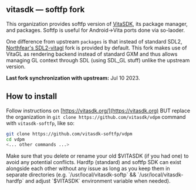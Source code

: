 ## vitasdk — softfp fork
This organization provides softfp version of [VitaSDK](https://vitasdk.org), its package manager, and packages. Softfp is useful for Android->Vita ports done via so-laoder.

One difference from upstream `packages` is that instead of standard SDL2, [Northfear's SDL2-vitagl](https://github.com/Northfear/SDL) fork is provided by default.
This fork makes use of VitaGL as rendering backend instead of standard GXM and thus allows managing GL context through SDL (using SDL_GL stuff) unlike the upstream version.

**Last fork synchronization with upstream:** Jul 10 2023.

## How to install

Follow instructions on [https://vitasdk.org/](https://vitasdk.org) BUT replace the organization in `git clone https://github.com/vitasdk/vdpm` command with `vitasdk-softfp`, like so:
```bash
git clone https://github.com/vitasdk-softfp/vdpm
cd vdpm
<... other commands ...>
```

Make sure that you delete or rename your old $VITASDK (if you had one) to avoid any potential conflicts. Hardfp (standard) and softfp SDK can exist alongside each other without any issue
as long as you keep them in separate directories (e.g. `/usr/local/vitasdk-softp` && `/usr/local/vitasdk-hardfp` and adjust `$VITASDK` environment variable when needed).
